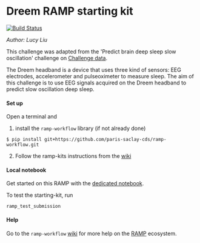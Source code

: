 # Dreem RAMP starting kit

[![Build Status](https://travis-ci.org/ramp-kits/dreem.svg?branch=master)](https://travis-ci.org/ramp-kits/dreem)

_Author: Lucy Liu_

This challenge was adapted from the 'Predict brain deep sleep slow oscillation'
challenge on [Challenge data](https://challengedata.ens.fr/challenges/10).

The Dreem headband is a device that uses three kind of sensors: EEG electrodes,
accelerometer and pulseoximeter to measure sleep. The aim of this challenge is
to use EEG signals acquired on the Dreem headband to predict slow oscillation
deep sleep.

#### Set up

Open a terminal and

1. install the `ramp-workflow` library (if not already done)
  ```
  $ pip install git+https://github.com/paris-saclay-cds/ramp-workflow.git
  ```
  
2. Follow the ramp-kits instructions from the [wiki](https://github.com/paris-saclay-cds/ramp-workflow/wiki/Getting-started-with-a-ramp-kit)

#### Local notebook

Get started on this RAMP with the [dedicated notebook](Dreem_starting_kit.ipynb).

To test the starting-kit, run


```
ramp_test_submission 
```


#### Help
Go to the `ramp-workflow` [wiki](https://github.com/paris-saclay-cds/ramp-workflow/wiki) for more help on the [RAMP](http:www.ramp.studio) ecosystem.
